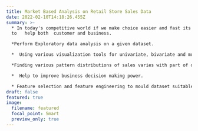 ```yaml
---
title: Market Based Analysis on Retail Store Sales Data
date: 2022-02-10T14:18:26.455Z
summary: >-
  * In today's competitive world if we make choice easier and fast its going
  to   help both  customer and business.  

  *Perform Exploratory data analysis on a given dataset.

  *  Using various visualization tools for univariate, bivariate and multivariate analysis.  

  *Finding various pattern distributions of sales varies with part of day, year, month or region.

  *  Help to improve business decision making power. 

  * Feature selection and feature engineering to mould dataset suitable for prediction.
draft: false
featured: true
image:
  filename: featured
  focal_point: Smart
  preview_only: true
---
```

